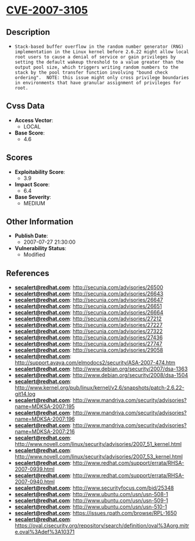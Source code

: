 
# [CVE-2007-3105](https://cve.mitre.org/cgi-bin/cvename.cgi?name=CVE-2007-3105)

## Description

- `Stack-based buffer overflow in the random number generator (RNG) implementation in the Linux kernel before 2.6.22 might allow local root users to cause a denial of service or gain privileges by setting the default wakeup threshold to a value greater than the output pool size, which triggers writing random numbers to the stack by the pool transfer function involving "bound check ordering".  NOTE: this issue might only cross privilege boundaries in environments that have granular assignment of privileges for root.`

## Cvss Data

- **Access Vector**:
  - LOCAL
- **Base Score**:
  - 4.6

## Scores

- **Exploitability Score**:
  - 3.9
- **Impact Score**:
  - 6.4
- **Base Severity**:
  - MEDIUM

## Other Information

- **Publish Date**:
  - 2007-07-27 21:30:00
- **Vulnerability Status**:
  - Modified

## References

- **secalert@redhat.com**: http://secunia.com/advisories/26500
- **secalert@redhat.com**: http://secunia.com/advisories/26643
- **secalert@redhat.com**: http://secunia.com/advisories/26647
- **secalert@redhat.com**: http://secunia.com/advisories/26651
- **secalert@redhat.com**: http://secunia.com/advisories/26664
- **secalert@redhat.com**: http://secunia.com/advisories/27212
- **secalert@redhat.com**: http://secunia.com/advisories/27227
- **secalert@redhat.com**: http://secunia.com/advisories/27322
- **secalert@redhat.com**: http://secunia.com/advisories/27436
- **secalert@redhat.com**: http://secunia.com/advisories/27747
- **secalert@redhat.com**: http://secunia.com/advisories/29058
- **secalert@redhat.com**: http://support.avaya.com/elmodocs2/security/ASA-2007-474.htm
- **secalert@redhat.com**: http://www.debian.org/security/2007/dsa-1363
- **secalert@redhat.com**: http://www.debian.org/security/2008/dsa-1504
- **secalert@redhat.com**: http://www.kernel.org/pub/linux/kernel/v2.6/snapshots/patch-2.6.22-git14.log
- **secalert@redhat.com**: http://www.mandriva.com/security/advisories?name=MDKSA-2007:195
- **secalert@redhat.com**: http://www.mandriva.com/security/advisories?name=MDKSA-2007:196
- **secalert@redhat.com**: http://www.mandriva.com/security/advisories?name=MDKSA-2007:216
- **secalert@redhat.com**: http://www.novell.com/linux/security/advisories/2007_51_kernel.html
- **secalert@redhat.com**: http://www.novell.com/linux/security/advisories/2007_53_kernel.html
- **secalert@redhat.com**: http://www.redhat.com/support/errata/RHSA-2007-0939.html
- **secalert@redhat.com**: http://www.redhat.com/support/errata/RHSA-2007-0940.html
- **secalert@redhat.com**: http://www.securityfocus.com/bid/25348
- **secalert@redhat.com**: http://www.ubuntu.com/usn/usn-508-1
- **secalert@redhat.com**: http://www.ubuntu.com/usn/usn-509-1
- **secalert@redhat.com**: http://www.ubuntu.com/usn/usn-510-1
- **secalert@redhat.com**: https://issues.rpath.com/browse/RPL-1650
- **secalert@redhat.com**: https://oval.cisecurity.org/repository/search/definition/oval%3Aorg.mitre.oval%3Adef%3A10371
